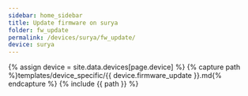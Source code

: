 ```yaml
---
sidebar: home_sidebar
title: Update firmware on surya
folder: fw_update
permalink: /devices/surya/fw_update/
device: surya
---
```

{% assign device = site.data.devices[page.device] %}
{% capture path %}templates/device_specific/{{ device.firmware_update }}.md{% endcapture %}
{% include {{ path }} %}
